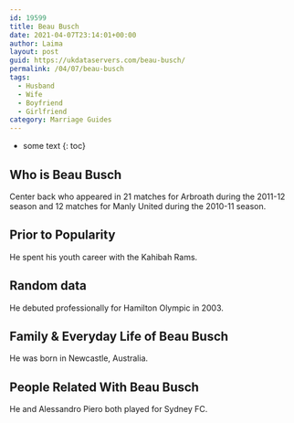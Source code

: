 ```yaml
---
id: 19599
title: Beau Busch
date: 2021-04-07T23:14:01+00:00
author: Laima
layout: post
guid: https://ukdataservers.com/beau-busch/
permalink: /04/07/beau-busch
tags:
  - Husband
  - Wife
  - Boyfriend
  - Girlfriend
category: Marriage Guides
---
```


* some text
{: toc}


## Who is Beau Busch
                  
                  
                  
Center back who appeared in 21 matches for Arbroath during the 2011-12 season and 12 matches for Manly United during the 2010-11 season.
                  
              
            
              
            
                
                
                
## Prior to Popularity
                  
                  
                  
He spent his youth career with the Kahibah Rams.
                  
              
            
              
            
                
                
                
## Random data
                  
                  
                  
He debuted professionally for Hamilton Olympic in 2003.
                  
              
            
              
            
                
                
                
## Family & Everyday Life of Beau Busch
                  
                  
                  
He was born in Newcastle, Australia.
                  
              
            
              
            
                
                
                
## People Related With Beau Busch
                  
                  
                  
He and Alessandro Piero both played for Sydney FC.
                  
              
            
              
            
                
              
            
              
              
            
            
              
            
          
          
          